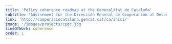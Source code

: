 ```yaml
---
title: 'Policy coherence roadmap at the Generalitat de Cataluña'
subtitle: 'Advisement for the Dirección General de Cooperación al Desarrollo and the Agencia Catalana de Cooperación al Desarrollo in the making of a roadmap of Policy Coherence'
link: 'http://cooperaciocatalana.gencat.cat/ca/inici/'
image: '/images/projects/cpgc.jpg'
lineOfWork: coherence
order: 1
---
```

